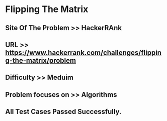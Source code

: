 # Flipping The Matrix



## Site Of The Problem >> HackerRAnk

## URL >> https://www.hackerrank.com/challenges/flipping-the-matrix/problem

## Difficulty >> Meduim

## Problem focuses on >> Algorithms


## All Test Cases Passed Successfully. 
